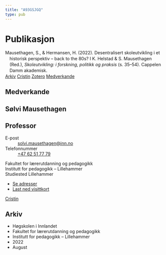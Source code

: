 ```yaml
---
title: "A93GSJGQ"
type: pub
---
```

<h1>Publikasjon</h1>
<article id="csl-bib-container-A93GSJGQ" class="csl-bib-container">
  <div class="csl-bib-body" style="line-height: 1.35; padding-left: 1em; text-indent:-1em;">
  <div class="csl-entry">Mausethagen, S., &amp; Hermansen, H. (2022). Desentralisert skoleutvikling i et historisk perspektiv &#x2013; back to the 80s? I K. Helstad &amp; S. Mausethagen (Red.), <i>Skoleutvikling: i forskning, politikk og praksis</i> (s. 35&#x2013;54). Cappelen Damm akademisk.</div>
</div>
  <div class="csl-bib-buttons">
    <a href="#taxonomy-article-A93GSJGQ" class="csl-bib-button">Arkiv</a>
    <a href alt="Cristin URL" class="csl-bib-button">Cristin</a>
    <a href alt="Zotero URL" class="csl-bib-button">Zotero</a>
    <a href="#contributors-article-A93GSJGQ" class="csl-bib-button">Medverkande</a>
  </div>
  <div id="csl-bib-meta-container-A93GSJGQ"></div>
</article>
<div id="csl-bib-meta-A93GSJGQ" class="csl-bib-meta">
  <article id="contributors-article-A93GSJGQ" class="contributors-article">
    <h1>Medverkande</h1>
    <div class="personas">
<div class="vrtx-hinn-person-card">
<div class="photo">
<i class="lar la-user-circle missing-person"></i>
</div>
<div class="info">
<hgroup><h1>Sølvi Mausethagen</h1>
<h2>Professor</h2>
</hgroup><dl>
<dt>E-post</dt>
<dd>
<a href="mailto:solvi.mausethagen@inn.no">solvi.mausethagen@inn.no</a>
</dd>
<dt>Telefonnummer</dt>
<dd><a href="tel:+4762517779">
+47 62 51 77 79
</a></dd>
</dl>
<p>
Fakultet for lærerutdanning og pedagogikk<br>
Institutt for pedagogikk – Lillehammer<br>
Studiested Lillehammer
</p>
<ul class="vrtx-hinn-links">
<li><a href="https://www.inn.no/finn-en-ansatt/solvi-mausethagen.html#vrtx-hinn-addresses">Se adresser</a></li>
<li><a href="https://www.inn.no/finn-en-ansatt/solvi-mausethagen.html?vrtx=vcf">Last ned visittkort</a></li>
</ul>
</div>
</div>
<a href="https://app.cristin.no/persons/show.jsf?id=60275" alt="Cristin URL" class="personas-cristin">Cristin</a>
</div>
  </article>
  <article id="taxonomy-article-A93GSJGQ" class="taxonomy-article">
    <h1>Arkiv</h1>
    <ul>
      <li>Høgskolen i Innlandet</li>
      <li>Fakultet for lærerutdanning og pedagogikk</li>
      <li>Institutt for pedagogikk – Lillehammer</li>
      <li>2022</li>
      <li>August</li>
    </ul>
  </article>
</div>
